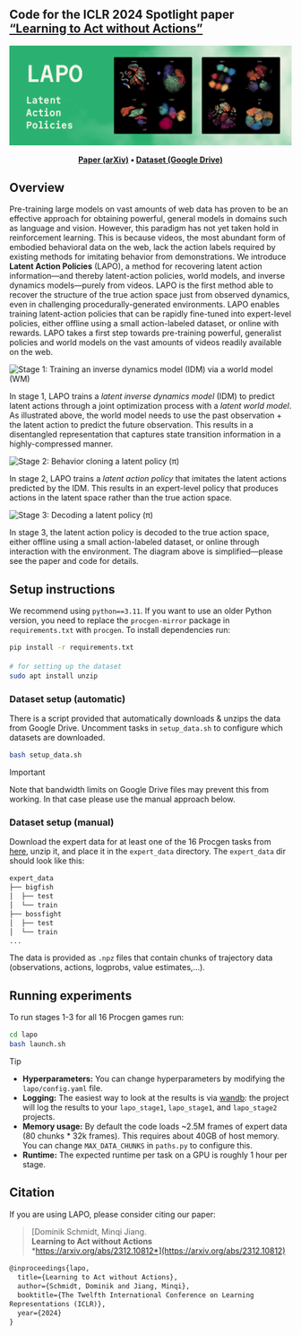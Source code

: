 ## Code for the ICLR 2024 Spotlight paper [“Learning to Act without Actions”](https://arxiv.org/abs/2312.10812)

![LAPO: Latent Action Policies](videos_and_figures/lapo.png)


<p align="center"><b>
  <a href="https://arxiv.org/abs/2312.10812" target="_blank">Paper (arXiv)</a> •
  <a href="https://drive.google.com/drive/folders/1XjpcfOm0NafPYFPnNtoHfhJ4nHVkQSB1">Dataset (Google Drive)</a>
</b></p>

## Overview

Pre-training large models on vast amounts of web data has proven to be an effective approach for obtaining powerful, general models in domains such as language and vision. However, this paradigm has not yet taken hold in reinforcement learning. This is because videos, the most abundant form of embodied behavioral data on the web, lack the action labels required by existing methods for imitating behavior from demonstrations. We introduce **Latent Action Policies** (LAPO), a method for recovering latent action information—and thereby latent-action policies, world models, and inverse dynamics models—purely from videos. LAPO is the first method able to recover the structure of the true action space just from observed dynamics, even in challenging procedurally-generated environments. LAPO enables training latent-action policies that can be rapidly fine-tuned into expert-level policies, either offline using a small action-labeled dataset, or online with rewards. LAPO takes a first step towards pre-training powerful, generalist policies and world models on the vast amounts of videos readily available on the web.

![Stage 1: Training an inverse dynamics model (IDM) via a world model (WM)](https://github.com/schmidtdominik/LAPO/assets/8918572/d45b1c53-9fb8-431d-85cf-a79468598799)

In stage 1, LAPO trains a _latent inverse dynamics model_ (IDM) to predict latent actions through a joint optimization process with a _latent world model_. As illustrated above, the world model needs to use the past observation + the latent action to predict the future observation. This results in a disentangled representation that captures state transition information in a highly-compressed manner.

![Stage 2: Behavior cloning a latent policy (π)](https://github.com/schmidtdominik/LAPO/assets/8918572/84b9d811-e1b2-4d0c-9682-b9a6be0f0d5a)

In stage 2, LAPO trains a _latent action policy_ that imitates the latent actions predicted by the IDM. This results in an expert-level policy that produces actions in the latent space rather than the true action space.

![Stage 3: Decoding a latent policy (π)](https://github.com/schmidtdominik/LAPO/assets/8918572/09469ace-cf6b-48c5-8fdf-e57b6e0d27b8)

In stage 3, the latent action policy is decoded to the true action space, either offline using a small action-labeled dataset, or online
through interaction with the environment. The diagram above is simplified—please see the paper and code for details.


## Setup instructions

We recommend using `python==3.11`. If you want to use an older Python version, you need to replace the `procgen-mirror` package in `requirements.txt` with `procgen`.
To install dependencies run:

```bash
pip install -r requirements.txt

# for setting up the dataset
sudo apt install unzip
```

### Dataset setup (automatic)

There is a script provided that automatically downloads & unzips the data from Google Drive. Uncomment tasks in `setup_data.sh` to configure which datasets are downloaded.

```bash
bash setup_data.sh
```

> [!IMPORTANT]  
> Note that bandwidth limits on Google Drive files may prevent this from working. In that case please use the manual approach below.


### Dataset setup (manual)

Download the expert data for at least one of the 16 Procgen tasks from [here](https://drive.google.com/drive/folders/1XjpcfOm0NafPYFPnNtoHfhJ4nHVkQSB1), unzip it, and place it in the `expert_data` directory. The `expert_data` dir should look like this:

```
expert_data
├── bigfish
│  ├── test
│  └── train
├── bossfight
│  ├── test
│  └── train
...
```
The data is provided as `.npz` files that contain chunks of trajectory data (observations, actions, logprobs, value estimates,...).

## Running experiments

To run stages 1-3 for all 16 Procgen games run:

```bash
cd lapo
bash launch.sh
```

> [!TIP]
> - **Hyperparameters:** You can change hyperparameters by modifying the `lapo/config.yaml` file.  
> - **Logging:** The easiest way to look at the results is via [wandb](https://github.com/wandb/wandb): the project will log the results to your `lapo_stage1`, `lapo_stage1`, and `lapo_stage2` projects.
> - **Memory usage:** By default the code loads ~2.5M frames of expert data (80 chunks * 32k frames). This requires about 40GB of host memory. You can change `MAX_DATA_CHUNKS` in `paths.py` to configure this.  
> - **Runtime:** The expected runtime per task on a GPU is roughly 1 hour per stage.

## Citation

If you are using LAPO, please consider citing our paper:

> [Dominik Schmidt, Minqi Jiang.<br/>
> **Learning to Act without Actions**<br/>
> *https://arxiv.org/abs/2312.10812*](https://arxiv.org/abs/2312.10812)


```
@inproceedings{lapo,
  title={Learning to Act without Actions},
  author={Schmidt, Dominik and Jiang, Minqi},
  booktitle={The Twelfth International Conference on Learning Representations (ICLR)},
  year={2024}
}
```
